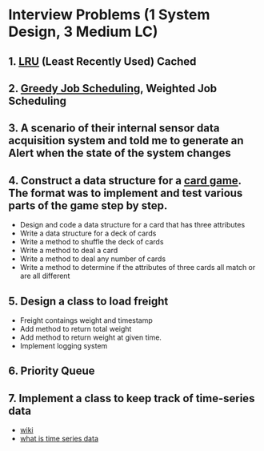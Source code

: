 # Interview Problems (1 System Design, 3 Medium LC)

## 1. [LRU](https://leetcode.com/problems/lru-cache/) (Least Recently Used) Cached

## 2. [Greedy Job Scheduling](https://www.geeksforgeeks.org/job-sequencing-problem/), Weighted Job Scheduling 

## 3. A scenario of their internal sensor data acquisition system and told me to generate an Alert when the state of the system changes  

## 4. Construct a data structure for a [card game](https://wsvincent.com/javascript-object-oriented-deck-cards/).  The format was to implement and test various parts of the game step by step. 
* Design and code a data structure for a card that has three attributes
* Write a data structure for a deck of cards
* Write a method to shuffle the deck of cards
* Write a method to deal a card
* Write a method to deal any number of cards
* Write a method to determine if the attributes of three cards all match or are all different

## 5. Design a class to load freight
* Freight contaings weight and timestamp
* Add method to return total weight
* Add method to return weight at given time.  
* Implement logging system

## 6. Priority Queue

## 7. Implement a class to keep track of time-series data
* [wiki](https://en.wikipedia.org/wiki/Time_series)
* [what is time series data](https://blog.timescale.com/what-the-heck-is-time-series-data-and-why-do-i-need-a-time-series-database-dcf3b1b18563/)




